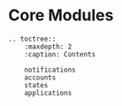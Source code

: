 # Core Modules

```eval_rst
.. toctree::
    :maxdepth: 2
    :caption: Contents

    notifications
    accounts
    states
    applications
```